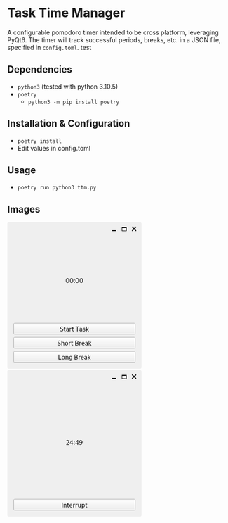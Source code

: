 # Task Time Manager
A configurable pomodoro timer intended to be cross platform, leveraging PyQt6. The timer will track successful periods, breaks, etc. in a JSON file, specified in `config.toml`.
test
## Dependencies
- `python3` (tested with python 3.10.5)
- `poetry`
  - `python3 -m pip install poetry`

## Installation & Configuration
- `poetry install`
- Edit values in config.toml

## Usage
- `poetry run python3 ttm.py`

## Images
![Main starting page](imgs/main.png)  
![Timer page with interrupt button](imgs/timer.png)
